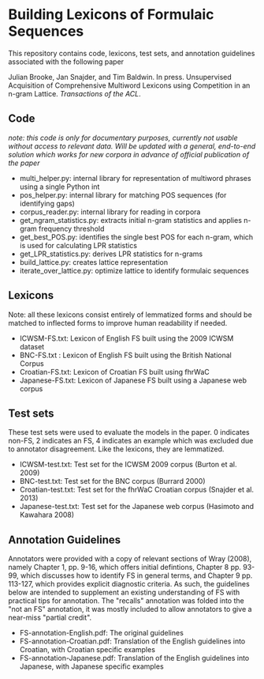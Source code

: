 #  Building Lexicons of Formulaic Sequences 

This repository contains code, lexicons, test sets, and annotation guidelines associated with the following paper

Julian Brooke, Jan Snajder, and Tim Baldwin. In press. Unsupervised Acquisition of Comprehensive Multiword Lexicons using Competition in an n-gram Lattice. *Transactions of the ACL*.

## Code

*note: this code is only for documentary purposes, currently not usable without access to relevant data. Will be updated with a general, end-to-end solution which works for new corpora in advance of official publication of the paper*

- multi_helper.py: internal library for representation of multiword phrases using a single Python int
- pos_helper.py: internal library for matching POS sequences (for identifying gaps)
- corpus_reader.py: internal library for reading in corpora
- get_ngram_statistics.py: extracts initial n-gram statistics and applies n-gram frequency threshold
- get_best_POS.py: identifies the single best POS for each n-gram, which is used for calculating LPR statistics
- get_LPR_statistics.py: derives LPR statistics for n-grams
- build_lattice.py: creates lattice representation
- iterate_over_lattice.py: optimize lattice to identify formulaic sequences

## Lexicons

Note: all these lexicons consist entirely of lemmatized forms and should be matched to inflected forms to improve human readability if needed.

- ICWSM-FS.txt: Lexicon of English FS built using the 2009 ICWSM dataset
- BNC-FS.txt : Lexicon of English FS built using the British National Corpus
- Croatian-FS.txt: Lexicon of Croatian FS built using fhrWaC
- Japanese-FS.txt: Lexicon of Japanese FS built using a Japanese web corpus 

## Test sets

These test sets were used to evaluate the models in the paper. 0 indicates non-FS, 2 indicates an FS, 4 indicates an example which was excluded due to annotator disagreement. Like the lexicons, they are lemmatized.

- ICWSM-test.txt: Test set for the ICWSM 2009 corpus (Burton et al. 2009)
- BNC-test.txt: Test set for the BNC corpus (Burrard 2000)
- Croatian-test.txt: Test set for the fhrWaC Croatian corpus (Snajder et al. 2013)
- Japanese-test.txt: Test set for the Japanese web corpus (Hasimoto and Kawahara 2008)

## Annotation Guidelines

Annotators were provided with a copy of relevant sections of Wray (2008), namely Chapter 1, pp. 9-16, which offers initial defintions, Chapter 8 pp. 93-99, which discusses how to identify FS in general terms, and Chapter 9 pp. 113-127, which provides explicit diagnostic criteria. As such, the guidelines below are intended to supplement an existing understanding of FS with practical tips for annotation. The "recalls" annotation was folded into the "not an FS" annotation, it was mostly included to allow annotators to give a near-miss "partial credit".

- FS-annotation-English.pdf: The original guidelines
- FS-annotation-Croatian.pdf: Translation of the English guidelines into Croatian, with Croatian specific examples
- FS-annotation-Japanese.pdf: Translation of the English guidelines into Japanese, with Japanese specific examples
